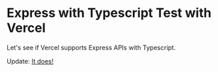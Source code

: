 # Express with Typescript Test with Vercel

Let's see if Vercel supports Express APIs with Typescript.

Update: [It does!](https://express-ts-on.vercel.app/)
